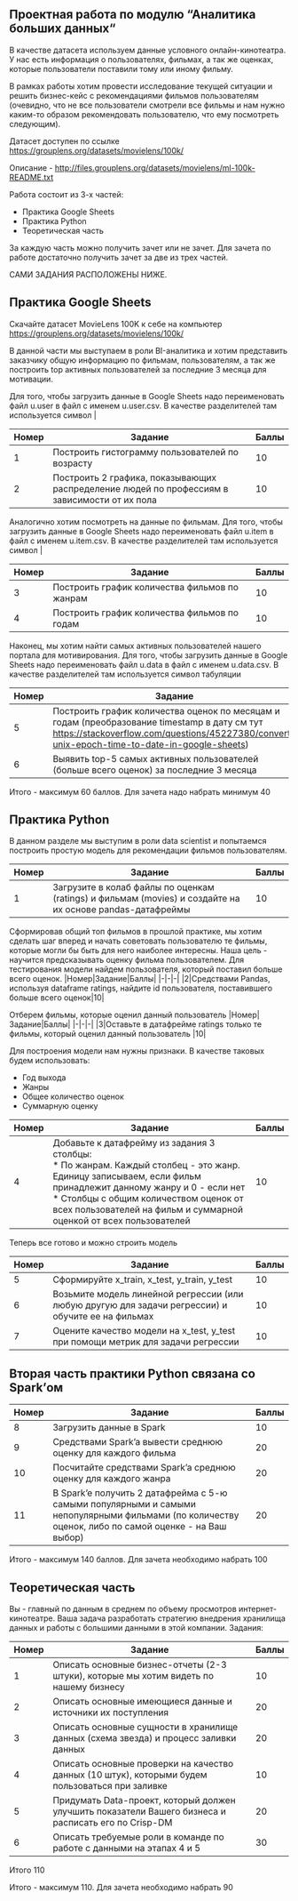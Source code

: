 ## Проектная работа по модулю “Аналитика больших данных“
В качестве датасета используем данные условного онлайн-кинотеатра. У нас есть информация о пользователях, фильмах, а так же оценках, которые пользователи поставили тому или иному фильму.

В рамках работы хотим провести исследование текущей ситуации и решить бизнес-кейс с рекомендациями фильмов пользователям (очевидно, что не все пользователи смотрели все фильмы и нам нужно каким-то образом рекомендовать пользователю, что ему посмотреть следующим).

Датасет доступен по ссылке https://grouplens.org/datasets/movielens/100k/

Описание - http://files.grouplens.org/datasets/movielens/ml-100k-README.txt

Работа состоит из 3-х частей:
- Практика Google Sheets
- Практика Python
- Теоретическая часть

За каждую часть можно получить зачет или не зачет. Для зачета по работе достаточно получить зачет за две из трех частей. 

САМИ ЗАДАНИЯ РАСПОЛОЖЕНЫ НИЖЕ.

## Практика Google Sheets
Скачайте датасет MovieLens 100K к себе на компьютер
https://grouplens.org/datasets/movielens/100k/

В данной части мы выступаем в роли BI-аналитика и хотим представить заказчику общую информацию по фильмам, пользователям, а так же построить top активных пользователей за последние 3 месяца для мотивации.

Для того, чтобы загрузить данные в Google Sheets надо переименовать файл u.user в файл с именем u.user.csv. В качестве разделителей там используется символ |

|Номер|Задание|Баллы|
|-|-|-|
|1|Построить гистограмму пользователей по возрасту |10|
|2|Построить 2 графика, показывающих распределение людей по профессиям в зависимости от их пола       |10|

Аналогично хотим посмотреть на данные по фильмам. Для того, чтобы загрузить данные в Google Sheets надо переименовать файл u.item в файл с именем u.item.csv. В качестве разделителей там используется символ |

|Номер|Задание|Баллы|
|-|-|-|
|3|Построить график количества фильмов по жанрам   |10|
|4|Построить график количества фильмов по годам|10|

Наконец, мы хотим найти самых активных пользователей нашего портала для мотивирования. Для того, чтобы загрузить данные в Google Sheets надо переименовать файл u.data в файл с именем u.data.csv. В качестве разделителей там используется символ табуляции

|Номер|Задание|Баллы|
|-|-|-|
|5|Построить график количества оценок по месяцам и годам (преобразование timestamp в дату см тут https://stackoverflow.com/questions/45227380/convert-unix-epoch-time-to-date-in-google-sheets)|10|
|6|Выявить top-5 самых активных пользователей (больше всего оценок) за последние 3 месяца|10|



Итого - максимум 60 баллов. Для зачета надо набрать минимум 40

## Практика Python
В данном разделе мы выступим в роли data scientist и попытаемся построить простую модель для рекомендации фильмов пользователям.

|Номер|Задание|Баллы|
|-|-|-|
|1|Загрузите в колаб файлы по оценкам (ratings) и фильмам (movies) и создайте на их основе pandas-датафреймы|10|

Сформировав общий топ фильмов в прошлой практике, мы хотим сделать шаг вперед и начать советовать пользователю те фильмы, которые могли бы быть для него наиболее интересны. Наша цель - научится предсказывать оценку фильма пользователем. Для тестирования модели найдем пользователя, который поставил больше всего оценок.
|Номер|Задание|Баллы|
|-|-|-|
|2|Средствами Pandas, используя dataframe ratings, найдите id пользователя, поставившего больше всего оценок|10|

Отберем фильмы, которые оценил данный пользователь
|Номер|Задание|Баллы|
|-|-|-|
|3|Оставьте в датафрейме ratings только те фильмы, который оценил данный пользователь |10|

Для построения модели нам нужны признаки. В качестве таковых будем использовать:
- Год выхода
- Жанры
- Общее количество оценок
- Суммарную оценку

|Номер|Задание|Баллы|
|-|-|-|
|4|Добавьте к датафрейму из задания 3 столбцы: <br> * По жанрам. Каждый столбец - это жанр. Единицу записываем, если фильм принадлежит данному жанру и 0 - если нет <br> * Cтолбцы с общим количеством оценок от всех пользователей на фильм и суммарной оценкой от всех пользователей|10|

Теперь все готово и можно строить модель

|Номер|Задание|Баллы|
|-|-|-|
|5|Сформируйте x_train, x_test, y_train, y_test|10|
|6|Возьмите модель линейной регрессии (или любую другую для задачи регрессии)  и обучите ее на фильмах|10|
|7|Оцените качество модели на x_test, y_test при помощи метрик для задачи регрессии|10|


## Вторая часть практики Python связана со Spark’ом
|Номер|Задание|Баллы|
|-|-|-|
|8|Загрузить данные в Spark|10|
|9|Средствами Spark’a вывести среднюю оценку для каждого фильма|20|
|10|Посчитайте средствами Spark’a среднюю оценку для каждого жанра|20|
|11|В Spark’e получить 2 датафрейма с 5-ю самыми популярными и самыми непопулярными фильмами (по количеству оценок, либо по самой оценке - на Ваш выбор)|20|


Итого - максимум 140 баллов. Для зачета необходимо набрать 100



## Теоретическая часть
Вы - главный по данным в среднем по объему просмотров интернет-кинотеатре. Ваша задача разработать стратегию внедрения хранилища данных и работы с большими данными в этой компании. Задания:


|Номер|Задание|Баллы|
|-|-|-|
|1|Описать основные бизнес-отчеты (2-3 штуки), которые мы хотим видеть по нашему бизнесу|10|
|2|Описать основные имеющиеся данные и источники их поступления|20|
|3|Описать основные сущности в хранилище данных (схема звезда) и процесс заливки данных|20|
|4|Описать основные проверки на качество данных (10 штук), которыми будем пользоваться при заливке|10|
|5|Придумать Data-проект, который должен улучшить показатели Вашего бизнеса и расписать его по Crisp-DM|20|
|6|Описать требуемые роли в команде по работе с данными на этапах 4 и 5|30|

Итого
110



Итого - максимум 110. Для зачета необходимо набрать 90
